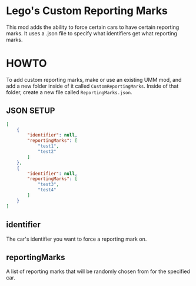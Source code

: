 # Lego's Custom Reporting Marks

This mod adds the ability to force certain cars to have certain reporting marks. It uses a .json file to specify what identifiers get what reporting marks.

# HOWTO

To add custom reporting marks, make or use an existing UMM mod, and add a new folder inside of it called `CustomReportingMarks`. Inside of that folder, create a new file called `ReportingMarks.json`.

## JSON SETUP

```json
[
    {
        "identifier": null,
        "reportingMarks": [
            "test1",
            "test2"
        ]
    },
    {
        "identifier": null,
        "reportingMarks": [
            "test3",
            "test4"
        ]
    }
]
```

## identifier

The car's identifier you want to force a reporting mark on.

## reportingMarks

A list of reporting marks that will be randomly chosen from for the specified car.
